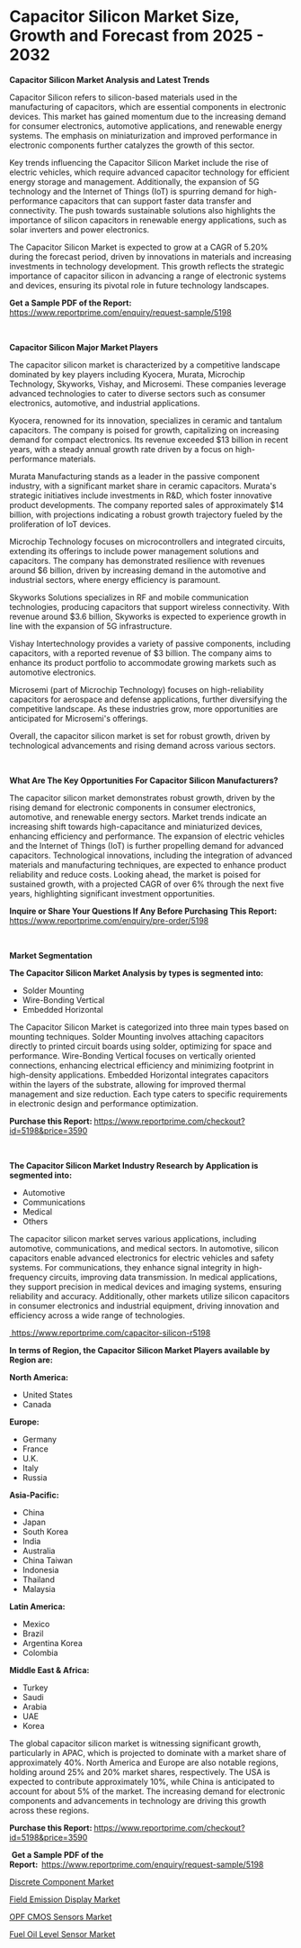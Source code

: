 <p><h1>Capacitor Silicon Market Size, Growth and Forecast from 2025 - 2032</h1></p><p><strong>Capacitor Silicon Market Analysis and Latest Trends</strong></p>
<p><p>Capacitor Silicon refers to silicon-based materials used in the manufacturing of capacitors, which are essential components in electronic devices. This market has gained momentum due to the increasing demand for consumer electronics, automotive applications, and renewable energy systems. The emphasis on miniaturization and improved performance in electronic components further catalyzes the growth of this sector.</p><p>Key trends influencing the Capacitor Silicon Market include the rise of electric vehicles, which require advanced capacitor technology for efficient energy storage and management. Additionally, the expansion of 5G technology and the Internet of Things (IoT) is spurring demand for high-performance capacitors that can support faster data transfer and connectivity. The push towards sustainable solutions also highlights the importance of silicon capacitors in renewable energy applications, such as solar inverters and power electronics.</p><p>The Capacitor Silicon Market is expected to grow at a CAGR of 5.20% during the forecast period, driven by innovations in materials and increasing investments in technology development. This growth reflects the strategic importance of capacitor silicon in advancing a range of electronic systems and devices, ensuring its pivotal role in future technology landscapes.</p></p>
<p><strong>Get a Sample PDF of the Report:&nbsp;</strong> <a href="https://www.reportprime.com/enquiry/request-sample/5198?utm_campaign=1197&utm_medium=2&utm_source=Github&utm_content=ia&utm_term=19032025&utm_id=capacitor-silicon">https://www.reportprime.com/enquiry/request-sample/5198</a></p>
<p>&nbsp;</p>
<p><strong>Capacitor Silicon Major Market Players</strong></p>
<p><p>The capacitor silicon market is characterized by a competitive landscape dominated by key players including Kyocera, Murata, Microchip Technology, Skyworks, Vishay, and Microsemi. These companies leverage advanced technologies to cater to diverse sectors such as consumer electronics, automotive, and industrial applications.</p><p>Kyocera, renowned for its innovation, specializes in ceramic and tantalum capacitors. The company is poised for growth, capitalizing on increasing demand for compact electronics. Its revenue exceeded $13 billion in recent years, with a steady annual growth rate driven by a focus on high-performance materials.</p><p>Murata Manufacturing stands as a leader in the passive component industry, with a significant market share in ceramic capacitors. Murata's strategic initiatives include investments in R&D, which foster innovative product developments. The company reported sales of approximately $14 billion, with projections indicating a robust growth trajectory fueled by the proliferation of IoT devices.</p><p>Microchip Technology focuses on microcontrollers and integrated circuits, extending its offerings to include power management solutions and capacitors. The company has demonstrated resilience with revenues around $6 billion, driven by increasing demand in the automotive and industrial sectors, where energy efficiency is paramount.</p><p>Skyworks Solutions specializes in RF and mobile communication technologies, producing capacitors that support wireless connectivity. With revenue around $3.6 billion, Skyworks is expected to experience growth in line with the expansion of 5G infrastructure.</p><p>Vishay Intertechnology provides a variety of passive components, including capacitors, with a reported revenue of $3 billion. The company aims to enhance its product portfolio to accommodate growing markets such as automotive electronics.</p><p>Microsemi (part of Microchip Technology) focuses on high-reliability capacitors for aerospace and defense applications, further diversifying the competitive landscape. As these industries grow, more opportunities are anticipated for Microsemi's offerings.</p><p>Overall, the capacitor silicon market is set for robust growth, driven by technological advancements and rising demand across various sectors.</p></p>
<p>&nbsp;</p>
<p><strong>What Are The Key Opportunities For Capacitor Silicon Manufacturers?</strong></p>
<p><p>The capacitor silicon market demonstrates robust growth, driven by the rising demand for electronic components in consumer electronics, automotive, and renewable energy sectors. Market trends indicate an increasing shift towards high-capacitance and miniaturized devices, enhancing efficiency and performance. The expansion of electric vehicles and the Internet of Things (IoT) is further propelling demand for advanced capacitors. Technological innovations, including the integration of advanced materials and manufacturing techniques, are expected to enhance product reliability and reduce costs. Looking ahead, the market is poised for sustained growth, with a projected CAGR of over 6% through the next five years, highlighting significant investment opportunities.</p></p>
<p><strong>Inquire or Share Your Questions If Any Before Purchasing This Report:</strong> <a href="https://www.reportprime.com/enquiry/pre-order/5198?utm_campaign=1197&utm_medium=2&utm_source=Github&utm_content=ia&utm_term=19032025&utm_id=capacitor-silicon">https://www.reportprime.com/enquiry/pre-order/5198</a></p>
<p>&nbsp;</p>
<p><strong>Market Segmentation</strong></p>
<p><strong>The Capacitor Silicon Market Analysis by types is segmented into:</strong></p>
<p><ul><li>Solder Mounting</li><li>Wire-Bonding Vertical</li><li>Embedded Horizontal</li></ul></p>
<p><p>The Capacitor Silicon Market is categorized into three main types based on mounting techniques. Solder Mounting involves attaching capacitors directly to printed circuit boards using solder, optimizing for space and performance. Wire-Bonding Vertical focuses on vertically oriented connections, enhancing electrical efficiency and minimizing footprint in high-density applications. Embedded Horizontal integrates capacitors within the layers of the substrate, allowing for improved thermal management and size reduction. Each type caters to specific requirements in electronic design and performance optimization.</p></p>
<p><strong>Purchase this Report:&nbsp;</strong><a href="https://www.reportprime.com/checkout?id=5198&price=3590&utm_campaign=1197&utm_medium=2&utm_source=Github&utm_content=ia&utm_term=19032025&utm_id=capacitor-silicon">https://www.reportprime.com/checkout?id=5198&price=3590</a></p>
<p>&nbsp;</p>
<p><strong>The Capacitor Silicon Market Industry Research by Application is segmented into:</strong></p>
<p><ul><li>Automotive</li><li>Communications</li><li>Medical</li><li>Others</li></ul></p>
<p><p>The capacitor silicon market serves various applications, including automotive, communications, and medical sectors. In automotive, silicon capacitors enable advanced electronics for electric vehicles and safety systems. For communications, they enhance signal integrity in high-frequency circuits, improving data transmission. In medical applications, they support precision in medical devices and imaging systems, ensuring reliability and accuracy. Additionally, other markets utilize silicon capacitors in consumer electronics and industrial equipment, driving innovation and efficiency across a wide range of technologies.</p></p>
<p><a href="https://www.reportprime.com/capacitor-silicon-r5198?utm_campaign=1197&utm_medium=2&utm_source=Github&utm_content=ia&utm_term=19032025&utm_id=capacitor-silicon">&nbsp;https://www.reportprime.com/capacitor-silicon-r5198</a></p>
<p><strong>In terms of Region, the Capacitor Silicon Market Players available by Region are:</strong></p>
<p>
    <p> <strong> North America: </strong>
        <ul>
            <li>United States</li>
            <li>Canada</li>
        </ul>
        </p> 
    <p> <strong> Europe: </strong>
        <ul>
            <li>Germany</li>
            <li>France</li>
            <li>U.K.</li>
            <li>Italy</li>
            <li>Russia</li>
        </ul>
        </p> 
    <p> <strong> Asia-Pacific: </strong>
        <ul>
            <li>China</li>
            <li>Japan</li>
            <li>South Korea</li>
            <li>India</li>
            <li>Australia</li>
            <li>China Taiwan</li>
            <li>Indonesia</li>
            <li>Thailand</li>
            <li>Malaysia</li>
        </ul>
        </p> 
    <p> <strong> Latin America: </strong>
        <ul>
            <li>Mexico</li>
            <li>Brazil</li>
            <li>Argentina Korea</li>
            <li>Colombia</li>
        </ul>
        </p> 
    <p> <strong> Middle East & Africa: </strong>
        <ul>
            <li>Turkey</li>
            <li>Saudi</li>
            <li>Arabia</li>
            <li>UAE</li>
            <li>Korea</li>
        </ul>
    </p>
    </p>
<p><p>The global capacitor silicon market is witnessing significant growth, particularly in APAC, which is projected to dominate with a market share of approximately 40%. North America and Europe are also notable regions, holding around 25% and 20% market shares, respectively. The USA is expected to contribute approximately 10%, while China is anticipated to account for about 5% of the market. The increasing demand for electronic components and advancements in technology are driving this growth across these regions.</p></p>
<p><strong>Purchase this Report: </strong><a href="https://www.reportprime.com/checkout?id=5198&price=3590&utm_campaign=1197&utm_medium=2&utm_source=Github&utm_content=ia&utm_term=19032025&utm_id=capacitor-silicon">https://www.reportprime.com/checkout?id=5198&price=3590</a></p>
<p>&nbsp;<strong>Get a Sample PDF of the Report:&nbsp;&nbsp;</strong><a href="https://www.reportprime.com/enquiry/request-sample/5198?utm_campaign=1197&utm_medium=2&utm_source=Github&utm_content=ia&utm_term=19032025&utm_id=capacitor-silicon">https://www.reportprime.com/enquiry/request-sample/5198</a></p>
<p><strong></strong></p>
<p><p><a href="https://github.com/parthplagaf6/Market-Research-Report-List-1/blob/main/discrete-component-market.md?utm_campaign=1197&utm_medium=2&utm_source=Github&utm_content=ia&utm_term=19032025&utm_id=capacitor-silicon">Discrete Component Market</a></p><p><a href="https://github.com/estaykaleslo/Market-Research-Report-List-1/blob/main/field-emission-display-market.md?utm_campaign=1197&utm_medium=2&utm_source=Github&utm_content=ia&utm_term=19032025&utm_id=capacitor-silicon">Field Emission Display Market</a></p><p><a href="https://github.com/abararybar2x/Market-Research-Report-List-1/blob/main/opf-cmos-sensors-market.md?utm_campaign=1197&utm_medium=2&utm_source=Github&utm_content=ia&utm_term=19032025&utm_id=capacitor-silicon">OPF CMOS Sensors Market</a></p><p><a href="https://github.com/shamprenadw7/Market-Research-Report-List-1/blob/main/fuel-oil-level-sensor-market.md?utm_campaign=1197&utm_medium=2&utm_source=Github&utm_content=ia&utm_term=19032025&utm_id=capacitor-silicon">Fuel Oil Level Sensor Market</a></p></p>